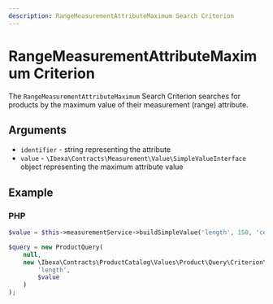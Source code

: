 ```yaml
---
description: RangeMeasurementAttributeMaximum Search Criterion
---
```


# RangeMeasurementAttributeMaximum Criterion

The `RangeMeasurementAttributeMaximum` Search Criterion searches for products by the maximum value of their measurement (range) attribute.

## Arguments

- `identifier` - string representing the attribute
- `value` - `\Ibexa\Contracts\Measurement\Value\SimpleValueInterface` object representing the maximum attribute value

## Example

### PHP

``` php
$value = $this->measurementService->buildSimpleValue('length', 150, 'centimeter');

$query = new ProductQuery(
    null,
    new \Ibexa\Contracts\ProductCatalog\Values\Product\Query\Criterion\RangeMeasurementAttributeMaximum(
        'length',
        $value
    )
);
```
